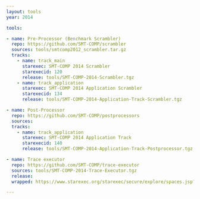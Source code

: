 ```yaml
---
layout: tools
year: 2014

tools:

- name: Pre-Processor (Benchmark Scrambler)
  repo: https://github.com/SMT-COMP/scrambler
  sources: tools/smtcomp2012_scrambler.tar.gz
  tracks:
    - name: track_main
      starexec: SMT-COMP 2014 Scrambler
      starexecid: 120
      release: tools/SMT-COMP-2014-Scrambler.tgz
    - name: track_application
      starexec: SMT-COMP 2014 Application Scrambler
      starexecid: 134
      release: tools/SMT-COMP-2014-Application-Track-Scrambler.tgz

- name: Post-Processor
  repo: https://github.com/SMT-COMP/postprocessors
  sources:
  tracks:
    - name: track_application
      starexec: SMT-COMP 2014 Application Track
      starexecid: 140
      release: tools/SMT-COMP-2014-Application-Track-Postprocessor.tgz

- name: Trace executor
  repo: https://github.com/SMT-COMP/trace-executor
  sources: tools/SMT-COMP-2014-Trace-Executor.tgz
  release:
  wrapped: https://www.starexec.org/starexec/secure/explore/spaces.jsp?id=54072

---
```

